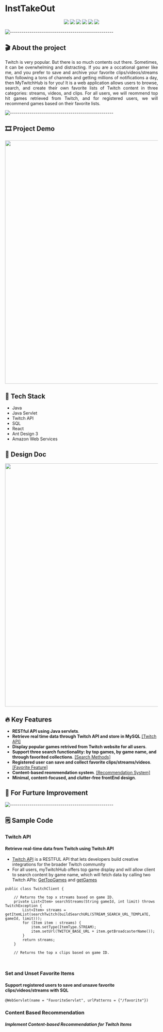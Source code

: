 # InstTakeOut

<p align="center">
<img src="https://img.shields.io/badge/Backend-%20Java | SpringMVC %20-F6922B.svg">
<img src="https://img.shields.io/badge/Frontend-%20 React | AntDesign%20-43dcf2.svg">
<img src="https://img.shields.io/badge/Framework-Spring | node.js %20-ec63a8.svg">
<img src="https://img.shields.io/badge/Database-%20 Spring Hibernate | SQL %20-3de540.svg">
<img src="https://img.shields.io/badge/Deployment-%20AWS EC2%20-DDC7FC.svg">
<img src="https://img.shields.io/badge/Platform-%20Fullstack Web%20-F6F063.svg">
</p>

![-----------------------------------------------------](https://raw.githubusercontent.com/andreasbm/readme/master/assets/lines/rainbow.png)

## 🎬 About the project
<p align="justify"> 
  Twitch is very popular. But there is so much contents out there. Sometimes, it can be overwhelming and distracting. If you are a occational gamer like me, and you prefer to save and archive your favorite clips/videos/streams than following a tons of channels and getting millions of notifications a day, then MyTwitchHub is for you! It is a web application allows users to browse, search, and create their own favorite lists of Twitch content in three categories: streams, videos, and clips. For all users, we will reommend top hit games retrieved from Twitch, and for registered users, we will recommend games based on their favorite lists.
  
</p>

![-----------------------------------------------------](https://raw.githubusercontent.com/andreasbm/readme/master/assets/lines/rainbow.png)

## :film_strip: Project Demo
<p align="center">
<img src="https://user-images.githubusercontent.com/78308927/130557086-43903742-05e8-4fed-b054-deb8c05b8e63.gif" width="800">
</p>

## 🤖 Tech Stack

* Java
* Java Servlet
* Twitch API
* SQL
* React
* Ant Design 3
* Amazon Web Services

## 📐 Design Doc

<p align="center">
<img src="https://user-images.githubusercontent.com/78308927/130887360-e570d151-acb0-42f4-9051-3721bcbe103e.jpg" width=800>
</p>

## :fire: Key Features

- **RESTful API using Java servlets**.
- **Retrieve real time data through Twitch API and store in MySQL** [[Twitch API]](#twitch-api)
- **Display popular games retrived from Twitch website for all users**.
- **Support three search functionality: by top games, by game name, and through favorited collections**. [[Search Methods]](#search-methods)
- **Registered user can save and collect favorite clips/streams/videos**. [[Favorite Feature]](#set-and-unset-favorite-items)
- **Content-based reommendation system**. [[Recommendation System]](#content-based-recommendation)
- **Minimal, content-focused, and clutter-free frontEnd design**.

## :seedling: For Furture Improvement

![-----------------------------------------------------](https://raw.githubusercontent.com/andreasbm/readme/master/assets/lines/rainbow.png)
## :spiral_notepad: Sample Code
### Twitch API
#### Retrieve real-time data from Twitch using Twitch API

 -  [Twitch API](https://dev.twitch.tv/docs/api/) is a RESTFUL API that lets developers build creative integrations for the broader Twitch community 
 -  For all users, myTwitchHub offers top game display and will allow client to search content by game name, which will fetch data by calling two Twitch APIs: [GetTopGames](https://dev.twitch.tv/docs/api/) and [getGames](https://dev.twitch.tv/docs/api/reference#get-games)
 
```
public class TwitchClient {
   
    // Returns the top x streams based on game ID.
    private List<Item> searchStreams(String gameId, int limit) throws TwitchException {
        List<Item> streams = getItemList(searchTwitch(buildSearchURL(STREAM_SEARCH_URL_TEMPLATE, gameId, limit)));
        for (Item item : streams) {
            item.setType(ItemType.STREAM);
            item.setUrl(TWITCH_BASE_URL + item.getBroadcasterName());
        }
        return streams;
    }

    // Returns the top x clips based on game ID.

    
```
###  Set and Unset Favorite Items
#### Support registered users to save and unsave favorite clips/videos/streams with SQL

```
@WebServlet(name = "FavoriteServlet", urlPatterns = {"/favorite"})

```

### Content Based Recommendation
##### Implement Content-based Recommendation for Twitch Items
  ```

  ```
 




